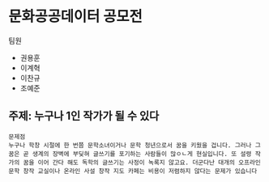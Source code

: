 # 문화공공데이터 공모전
팀원
- 권용훈
- 이계혁
- 이찬규
- 조예준
## 주제: 누구나 1인 작가가 될 수 있다
```text
문제점  
누구나 학창 시절에 한 번쯤 문학소녀이거나 문학 청년으로서 꿈을 키웠을 겁니다. 그러나 그 꿈은 곧 생계의 장벽에 부딪혀 글쓰기를 포기하는 사람들이 많ㅇㄴ게 현실입니다. 또 설령 작가의 꿈을 이어 간다 해도 독학의 글쓰기는 사정이 녹록지 않고요. 더군다난 대개의 오프라인 문학 창작 교실이나 온라인 사설 창작 지도 카페는 비용이 저렴하지 않다는 문제가 있습니다
```